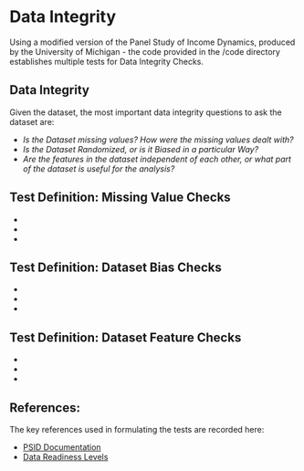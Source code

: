# Data Integrity

Using a modified version of the Panel Study of Income Dynamics, produced by the University of Michigan - the code provided in the /code directory establishes multiple tests for Data Integrity Checks.


## Data Integrity

Given the dataset, the most important data integrity questions to ask the dataset are:

* _Is the Dataset missing values? How were the missing values dealt with?_
* _Is the Dataset Randomized, or is it Biased in a particular Way?_
* _Are the features in the dataset independent of each other, or what part of the dataset is useful for the analysis?_


## Test Definition: Missing Value Checks

*
*
*


## Test Definition: Dataset Bias Checks

*
*
*


## Test Definition: Dataset Feature Checks

*
*
*


## References:

The key references used in formulating the tests are recorded here:

* [PSID Documentation](https://psidonline.isr.umich.edu/Guide/default.aspx)
* [Data Readiness Levels](https://arxiv.org/pdf/1705.02245.pdf)
